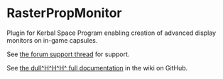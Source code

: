 # RasterPropMonitor

Plugin for Kerbal Space Program enabling creation of advanced display monitors on in-game capsules.

See [the forum support thread](http://forum.kerbalspaceprogram.com/threads/57603) for support.

See [the dull^H^H^H^ full documentation](https://github.com/Mihara/RasterPropMonitor/wiki) in the wiki on GitHub.

